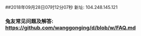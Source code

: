 ##2018年09月28日07时12分07秒 新址: 104.248.145.121
### 兔友常见问题及解答: https://github.com/wanggonging/d/blob/w/FAQ.md
